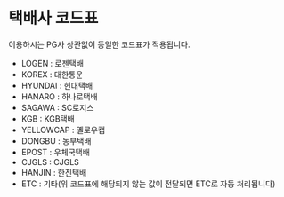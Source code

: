 # 택배사 코드표  

이용하시는 PG사 상관없이 동일한 코드표가 적용됩니다.

- LOGEN : 로젠택배
- KOREX : 대한통운
- HYUNDAI : 현대택배
- HANARO : 하나로택배
- SAGAWA : SC로지스
- KGB : KGB택배
- YELLOWCAP : 옐로우캡
- DONGBU : 동부택배
- EPOST : 우체국택배
- CJGLS : CJGLS
- HANJIN : 한진택배
- ETC : 기타(위 코드표에 해당되지 않는 값이 전달되면 ETC로 자동 처리됩니다)